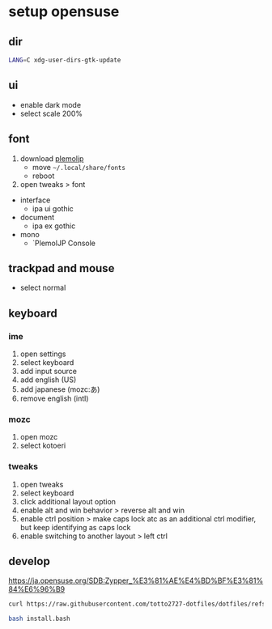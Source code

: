 # setup opensuse

## dir

```bash
LANG=C xdg-user-dirs-gtk-update
```

## ui

- enable dark mode
- select scale 200%

## font

1. download [plemoljp](https://github.com/yuru7/PlemolJP)
    - move `~/.local/share/fonts`
    - reboot
1. open tweaks > font

- interface
    - ipa ui gothic
- document
    - ipa ex gothic
-  mono
    - `PlemolJP Console

## trackpad and mouse

- select normal

## keyboard

### ime

1. open settings
1. select keyboard
1. add input source
1. add english (US)
1. add japanese (mozc:あ)
1. remove english (intl)

### mozc

1. open mozc
1. select kotoeri

### tweaks

1. open tweaks
1. select keyboard
1. click additional layout option
1. enable alt and win behavior > reverse alt and win
1. enable ctrl position > make caps lock atc as an additional ctrl modifier, but keep identifying as caps lock
1. enable switching to another layout > left ctrl

## develop

<https://ja.opensuse.org/SDB:Zypper_%E3%81%AE%E4%BD%BF%E3%81%84%E6%96%B9>

```bash
curl https://raw.githubusercontent.com/totto2727-dotfiles/dotfiles/refs/heads/main/opensuse-private/init.bash

bash install.bash
```
